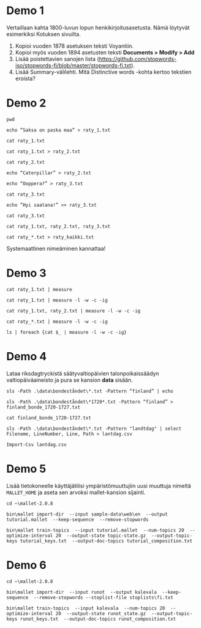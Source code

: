 ﻿# Demo 1

Vertaillaan kahta 1800-luvun lopun henkikirjoitusasetusta. Nämä löytyvät esimerkiksi Kotuksen sivuilta.

1. Kopioi vuoden 1878 asetuksen teksti Voyantiin.
2. Kopioi myös vuoden 1894 asetusten teksti **Documents > Modify > Add**
3. Lisää poistettavien sanojen lista (https://github.com/stopwords-iso/stopwords-fi/blob/master/stopwords-fi.txt). 
4. Lisää Summary-välilehti. Mitä Distinctive words -kohta kertoo tekstien eroista?

# Demo 2

`pwd`

`echo ”Saksa on paska maa” > raty_1.txt`

`cat raty_1.txt`

`cat raty_1.txt > raty_2.txt`

`cat raty_2.txt`

`echo “Caterpillar” > raty_2.txt`

`echo “Ooppera?” > raty_3.txt`

`cat raty_3.txt`

`echo ”Hyi saatana!” >> raty_3.txt`

`cat raty_3.txt`

`cat raty_1.txt, raty_2.txt, raty_3.txt`

`cat raty_*.txt > raty_kaikki.txt`

Systemaattinen nimeäminen kannattaa!

# Demo 3

`cat raty_1.txt | measure`

`cat raty_1.txt | measure -l -w -c -ig`

`cat raty_1.txt, raty_2.txt | measure -l -w -c -ig`

`cat raty_*.txt | measure -l -w -c -ig`

`ls | foreach {cat $_ | measure -l -w -c -ig}`

# Demo 4

Lataa riksdagtryckistä säätyvaltiopäivien talonpoikaissäädyn valtiopäiväaineisto ja pura se kansion **data** sisään.

`sls -Path .\data\bondeståndet\*.txt -Pattern “finland” | echo`

`sls -Path .\data\bondeståndet\*1720*.txt -Pattern “finland” > finland_bonde_1720-1727.txt`

`cat finland_bonde_1720-1727.txt`

`sls -Path .\data\bondeståndet\*.txt -Pattern "landtdag" | select Filename, LineNumber, Line, Path > lantdag.csv`

`Import-Csv lantdag.csv`

# Demo 5

Lisää tietokoneelle käyttäjätilisi ympäristömuuttujiin uusi muuttuja nimeltä
`MALLET_HOME` ja aseta sen arvoksi mallet-kansion sijainti.

`cd ~\mallet-2.0.8`

`bin\mallet import-dir 
--input sample-data\web\en 
--output tutorial.mallet 
--keep-sequence 
--remove-stopwords`

`bin\mallet train-topics 
--input tutorial.mallet 
--num-topics 20 
--optimize-interval 20 
--output-state topic-state.gz 
--output-topic-keys tutorial_keys.txt 
--output-doc-topics tutorial_composition.txt`

# Demo 6

`cd ~\mallet-2.0.8`

`bin\mallet import-dir 
--input runot 
--output kalevala 
--keep-sequence 
--remove-stopwords
--stoplist-file stoplists\fi.txt`

`bin\mallet train-topics 
--input kalevala 
--num-topics 20 
--optimize-interval 20 
--output-state runot_state.gz 
--output-topic-keys runot_keys.txt 
--output-doc-topics runot_composition.txt`
